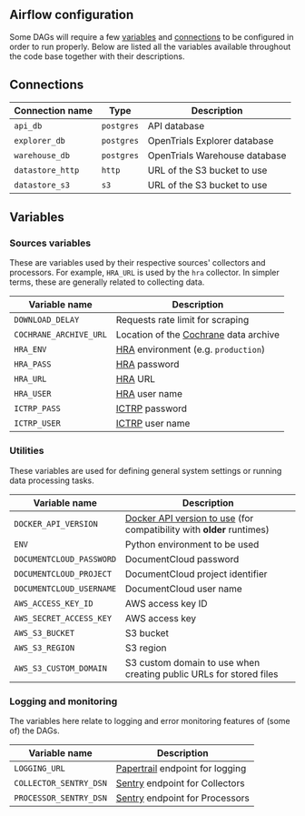 ## Airflow configuration

Some DAGs will require a few
[variables](https://airflow.incubator.apache.org/concepts.html#variables) and
[connections](https://airflow.incubator.apache.org/configuration.html#connections)
to be configured in order to run properly. Below are listed all the variables
available throughout the code base together with their descriptions.

## Connections

| Connection name  | Type       | Description                   |
| ---------------  | ----       | -----------                   |
| `api_db`         | `postgres` | API database                  |
| `explorer_db`    | `postgres` | OpenTrials Explorer database  |
| `warehouse_db`   | `postgres` | OpenTrials Warehouse database |
| `datastore_http` | `http`     | URL of the S3 bucket to use   |
| `datastore_s3`   | `s3`       | URL of the S3 bucket to use   |


## Variables

### Sources variables

These are variables used by their respective sources' collectors and processors.
For example, `HRA_URL` is used by the `hra` collector.
In simpler terms, these are generally related to collecting data.

| Variable name          | Description                                                       |
| -------------          | -----------                                                       |
| `DOWNLOAD_DELAY`       | Requests rate limit for scraping                                  |
| `COCHRANE_ARCHIVE_URL` | Location of the [Cochrane](http://www.cochrane.org/) data archive |
| `HRA_ENV`              | [HRA](https://www.harp.org.uk) environment (e.g. `production`)    |
| `HRA_PASS`             | [HRA](https://www.harp.org.uk) password                           |
| `HRA_URL`              | [HRA](https://www.harp.org.uk) URL                                |
| `HRA_USER`             | [HRA](https://www.harp.org.uk) user name                          |
| `ICTRP_PASS`           | [ICTRP](http://www.who.int/ictrp/en/) password                    |
| `ICTRP_USER`           | [ICTRP](http://www.who.int/ictrp/en/) user name                   |

### Utilities

These variables are used for defining general system settings or running data processing tasks.

| Variable name            | Description                                                           |
| -------------            | ------------                                                          |
| `DOCKER_API_VERSION`     | [Docker API version to use](https://airflow.incubator.apache.org/_modules/airflow/operators/docker_operator.html) (for compatibility with **older** runtimes) |
| `ENV`                    | Python environment to be used                                         |
| `DOCUMENTCLOUD_PASSWORD` | DocumentCloud password                                                |
| `DOCUMENTCLOUD_PROJECT`  | DocumentCloud project identifier                                      |
| `DOCUMENTCLOUD_USERNAME` | DocumentCloud user name                                               |
| `AWS_ACCESS_KEY_ID`      | AWS access key ID                                                     |
| `AWS_SECRET_ACCESS_KEY`  | AWS access key                                                        |
| `AWS_S3_BUCKET`          | S3 bucket                                                             |
| `AWS_S3_REGION`          | S3 region                                                             |
| `AWS_S3_CUSTOM_DOMAIN`   | S3 custom domain to use when creating public URLs for stored files    |

### Logging and monitoring

The variables here relate to logging and error monitoring features of (some of) the DAGs.

| Variable name          | Description                                                   |
| -------------          | ------------                                                  |
| `LOGGING_URL`          | [Papertrail](https://papertrailapp.com/) endpoint for logging |
| `COLLECTOR_SENTRY_DSN` | [Sentry](https://sentry.io/) endpoint for Collectors          |
| `PROCESSOR_SENTRY_DSN` | [Sentry](https://sentry.io/) endpoint for Processors          |
